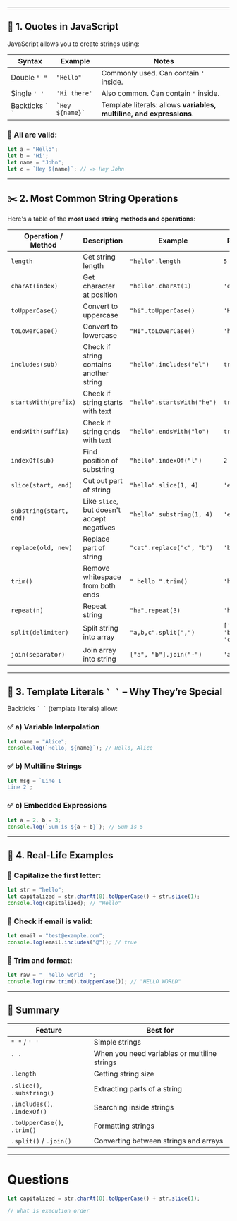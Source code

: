 
---

## 🧶 1. Quotes in JavaScript

JavaScript allows you to create strings using:

|Syntax|Example|Notes|
|---|---|---|
|Double `" "`|`"Hello"`|Commonly used. Can contain `'` inside.|
|Single `' '`|`'Hi there'`|Also common. Can contain `"` inside.|
|Backticks `` ` ` ``|`` `Hey ${name}` ``|Template literals: allows **variables, multiline, and expressions**.|

### 🔄 All are valid:

```js
let a = "Hello";
let b = 'Hi';
let name = "John";
let c = `Hey ${name}`; // => Hey John
```

---

## ✂️ 2. Most Common String Operations

Here's a table of the **most used string methods and operations**:

|**Operation / Method**|**Description**|**Example**|**Result**|
|---|---|---|---|
|`length`|Get string length|`"hello".length`|`5`|
|`charAt(index)`|Get character at position|`"hello".charAt(1)`|`'e'`|
|`toUpperCase()`|Convert to uppercase|`"hi".toUpperCase()`|`'HI'`|
|`toLowerCase()`|Convert to lowercase|`"HI".toLowerCase()`|`'hi'`|
|`includes(sub)`|Check if string contains another string|`"hello".includes("el")`|`true`|
|`startsWith(prefix)`|Check if string starts with text|`"hello".startsWith("he")`|`true`|
|`endsWith(suffix)`|Check if string ends with text|`"hello".endsWith("lo")`|`true`|
|`indexOf(sub)`|Find position of substring|`"hello".indexOf("l")`|`2`|
|`slice(start, end)`|Cut out part of string|`"hello".slice(1, 4)`|`'ell'`|
|`substring(start, end)`|Like `slice`, but doesn't accept negatives|`"hello".substring(1, 4)`|`'ell'`|
|`replace(old, new)`|Replace part of string|`"cat".replace("c", "b")`|`'bat'`|
|`trim()`|Remove whitespace from both ends|`" hello ".trim()`|`'hello'`|
|`repeat(n)`|Repeat string|`"ha".repeat(3)`|`'hahaha'`|
|`split(delimiter)`|Split string into array|`"a,b,c".split(",")`|`['a', 'b', 'c']`|
|`join(separator)`|Join array into string|`["a", "b"].join("-")`|`'a-b'`|

---

## 🧠 3. Template Literals `` ` ` `` – Why They’re Special

Backticks `` ` ` `` (template literals) allow:

### ✅ a) Variable Interpolation

```js
let name = "Alice";
console.log(`Hello, ${name}`); // Hello, Alice
```

### ✅ b) Multiline Strings

```js
let msg = `Line 1
Line 2`;
```

### ✅ c) Embedded Expressions

```js
let a = 2, b = 3;
console.log(`Sum is ${a + b}`); // Sum is 5
```

---

## 🧪 4. Real-Life Examples

### 🔹 Capitalize the first letter:

```js
let str = "hello";
let capitalized = str.charAt(0).toUpperCase() + str.slice(1);
console.log(capitalized); // "Hello"
```

### 🔹 Check if email is valid:

```js
let email = "test@example.com";
console.log(email.includes("@")); // true
```

### 🔹 Trim and format:

```js
let raw = "  hello world  ";
console.log(raw.trim().toUpperCase()); // "HELLO WORLD"
```

---

## 🧾 Summary

|Feature|Best for|
|---|---|
|`" "` / `' '`|Simple strings|
|`` ` ` ``|When you need variables or multiline strings|
|`.length`|Getting string size|
|`.slice()`, `.substring()`|Extracting parts of a string|
|`.includes()`, `.indexOf()`|Searching inside strings|
|`.toUpperCase()`, `.trim()`|Formatting strings|
|`.split()` / `.join()`|Converting between strings and arrays|

---


# Questions

```js
let capitalized = str.charAt(0).toUpperCase() + str.slice(1);

// what is execution order
```